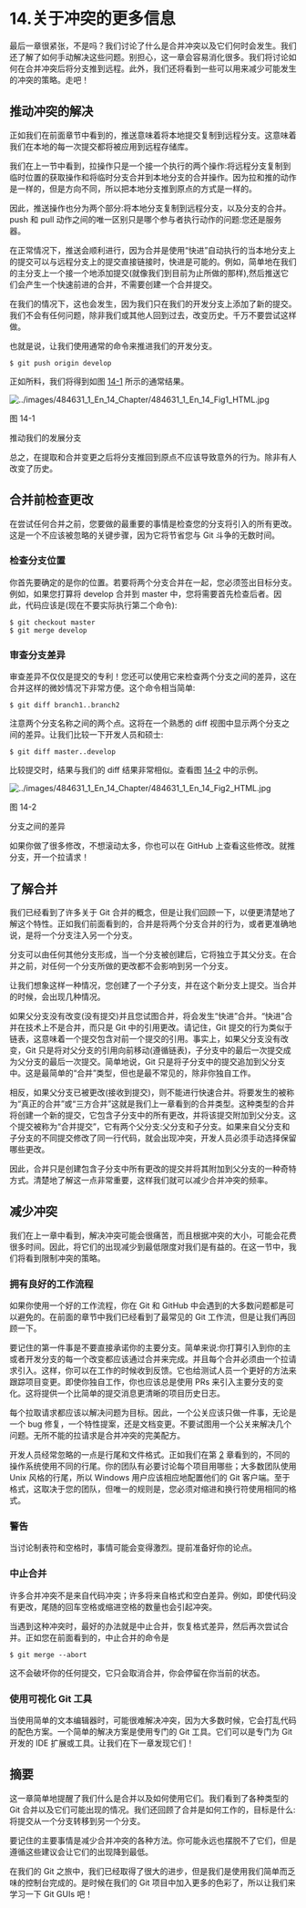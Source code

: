 # 14.关于冲突的更多信息

最后一章很紧张，不是吗？我们讨论了什么是合并冲突以及它们何时会发生。我们还了解了如何手动解决这些问题。别担心，这一章会容易消化很多。我们将讨论如何在合并冲突后将分支推到远程。此外，我们还将看到一些可以用来减少可能发生的冲突的策略。走吧！

## 推动冲突的解决

正如我们在前面章节中看到的，推送意味着将本地提交复制到远程分支。这意味着我们在本地的每一次提交都将被应用到远程存储库。

我们在上一节中看到，拉操作只是一个接一个执行的两个操作:将远程分支复制到临时位置的获取操作和将临时分支合并到本地分支的合并操作。因为拉和推的动作是一样的，但是方向不同，所以把本地分支推到原点的方式是一样的。

因此，推送操作也分为两个部分:将本地分支复制到远程分支，以及分支的合并。push 和 pull 动作之间的唯一区别只是哪个参与者执行动作的问题:您还是服务器。

在正常情况下，推送会顺利进行，因为合并是使用“快进”自动执行的当本地分支上的提交可以与远程分支上的提交直接链接时，快进是可能的。例如，简单地在我们的主分支上一个接一个地添加提交(就像我们到目前为止所做的那样),然后推送它们会产生一个快速前进的合并，不需要创建一个合并提交。

在我们的情况下，这也会发生，因为我们只在我们的开发分支上添加了新的提交。我们不会有任何问题，除非我们或其他人回到过去，改变历史。千万不要尝试这样做。

也就是说，让我们使用通常的命令来推进我们的开发分支。

```
$ git push origin develop

```

正如所料，我们将得到如图 [14-1](#Fig1) 所示的通常结果。

![../images/484631_1_En_14_Chapter/484631_1_En_14_Fig1_HTML.jpg](../images/484631_1_En_14_Chapter/484631_1_En_14_Fig1_HTML.jpg)

图 14-1

推动我们的发展分支

总之，在提取和合并变更之后将分支推回到原点不应该导致意外的行为。除非有人改变了历史。

## 合并前检查更改

在尝试任何合并之前，您要做的最重要的事情是检查您的分支将引入的所有更改。这是一个不应该被忽略的关键步骤，因为它将节省您与 Git 斗争的无数时间。

### 检查分支位置

你首先要确定的是你的位置。若要将两个分支合并在一起，您必须签出目标分支。例如，如果您打算将 develop 合并到 master 中，您将需要首先检查后者。因此，代码应该是(现在不要实际执行第二个命令):

```
$ git checkout master
$ git merge develop

```

### 审查分支差异

审查差异不仅仅是提交的专利！您还可以使用它来检查两个分支之间的差异，这在合并这样的微妙情况下非常方便。这个命令相当简单:

```
$ git diff branch1..branch2

```

注意两个分支名称之间的两个点。这将在一个熟悉的 diff 视图中显示两个分支之间的差异。让我们比较一下开发人员和硕士:

```
$ git diff master..develop

```

比较提交时，结果与我们的 diff 结果非常相似。查看图 [14-2](#Fig2) 中的示例。

![../images/484631_1_En_14_Chapter/484631_1_En_14_Fig2_HTML.jpg](../images/484631_1_En_14_Chapter/484631_1_En_14_Fig2_HTML.jpg)

图 14-2

分支之间的差异

如果你做了很多修改，不想滚动太多，你也可以在 GitHub 上查看这些修改。就推分支，开一个拉请求！

## 了解合并

我们已经看到了许多关于 Git 合并的概念，但是让我们回顾一下，以便更清楚地了解这个特性。正如我们前面看到的，合并是将两个分支合并的行为，或者更准确地说，是将一个分支注入另一个分支。

分支可以由任何其他分支形成，当一个分支被创建后，它将独立于其父分支。在合并之前，对任何一个分支所做的更改都不会影响到另一个分支。

让我们想象这样一种情况，您创建了一个子分支，并在这个新分支上提交。当合并的时候，会出现几种情况。

如果父分支没有改变(没有提交)并且您试图合并，将会发生“快进”合并。“快进”合并在技术上不是合并，而只是 Git 中的引用更改。请记住，Git 提交的行为类似于链表，这意味着一个提交包含对前一个提交的引用。事实上，如果父分支没有改变，Git 只是将对父分支的引用向前移动(遵循链表)，子分支中的最后一次提交成为父分支的最后一次提交。简单地说，Git 只是将子分支中的提交追加到父分支中。这是最简单的“合并”类型，但也是最不常见的，除非你独自工作。

相反，如果父分支已被更改(接收到提交)，则不能进行快速合并。将要发生的被称为“真正的合并”或“三方合并”这就是我们上一章看到的合并类型。这种类型的合并将创建一个新的提交，它包含子分支中的所有更改，并将该提交附加到父分支。这个提交被称为“合并提交”，它有两个父分支:父分支和子分支。如果来自父分支和子分支的不同提交修改了同一行代码，就会出现冲突，开发人员必须手动选择保留哪些更改。

因此，合并只是创建包含子分支中所有更改的提交并将其附加到父分支的一种奇特方式。清楚地了解这一点非常重要，这样我们就可以减少合并冲突的频率。

## 减少冲突

我们在上一章中看到，解决冲突可能会很痛苦，而且根据冲突的大小，可能会花费很多时间。因此，将它们的出现减少到最低限度对我们是有益的。在这一节中，我们将看到限制冲突的策略。

### 拥有良好的工作流程

如果你使用一个好的工作流程，你在 Git 和 GitHub 中会遇到的大多数问题都是可以避免的。在前面的章节中我们已经看到了最常见的 Git 工作流，但是让我们再回顾一下。

要记住的第一件事是不要直接承诺你的主要分支。简单来说:你打算引入到你的主或者开发分支的每一个改变都应该通过合并来完成。并且每个合并必须由一个拉请求引入。这样，你可以在工作的时候收到反馈。它也给测试人员一个更好的方法来跟踪项目变更。即使你独自工作，你也应该总是使用 PRs 来引入主要分支的变化。这将提供一个比简单的提交消息更清晰的项目历史日志。

每个拉取请求都应该以解决问题为目标。因此，一个公关应该只做一件事，无论是一个 bug 修复，一个特性提案，还是文档变更。不要试图用一个公关来解决几个问题。无所不能的拉请求是合并冲突的完美配方。

开发人员经常忽略的一点是行尾和文件格式。正如我们在第 [2](02.html) 章看到的，不同的操作系统使用不同的行尾。你的团队有必要讨论每个项目用哪些；大多数团队使用 Unix 风格的行尾，所以 Windows 用户应该相应地配置他们的 Git 客户端。至于格式，这取决于您的团队，但唯一的规则是，您必须对缩进和换行符使用相同的格式。

### 警告

当讨论制表符和空格时，事情可能会变得激烈。提前准备好你的论点。

### 中止合并

许多合并冲突不是来自代码冲突；许多将来自格式和空白差异。例如，即使代码没有更改，尾随的回车空格或缩进空格的数量也会引起冲突。

当遇到这种冲突时，最好的办法就是中止合并，恢复格式差异，然后再次尝试合并。正如您在前面看到的，中止合并的命令是

```
$ git merge --abort

```

这不会破坏你的任何提交，它只会取消合并，你会停留在你当前的状态。

### 使用可视化 Git 工具

当使用简单的文本编辑器时，可能很难解决冲突，因为大多数时候，它会打乱代码的配色方案。一个简单的解决方案是使用专门的 Git 工具。它们可以是专门为 Git 开发的 IDE 扩展或工具。让我们在下一章发现它们！

## 摘要

这一章简单地提醒了我们什么是合并以及如何使用它们。我们看到了各种类型的 Git 合并以及它们可能出现的情况。我们还回顾了合并是如何工作的，目标是什么:将提交从一个分支转移到另一个分支。

要记住的主要事情是减少合并冲突的各种方法。你可能永远也摆脱不了它们，但是遵循这些建议会让它们的出现降到最低。

在我们的 Git 之旅中，我们已经取得了很大的进步，但是我们是使用我们简单而乏味的控制台完成的。是时候在我们的 Git 项目中加入更多的色彩了，所以让我们来学习一下 Git GUIs 吧！